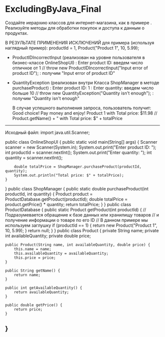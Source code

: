 # ExcludingByJava_Final

Создайте иерархию классов для интернет-магазина, как в примере .
Реализуйте методы для обработки покупок и доступа к данным о продуктах.

В РЕЗУЛЬТАТЕ ПРИМЕНЕНИЯ ИСКЛЮЧЕНИЙ
для примера (используя наглядный пример): productId = 1, Product("Product 1", 10, 5.99);
- ProductIDIncorrectInput (реализован на уровне пользователя в бизнес-классе OnlineShopUI)
 : Enter product ID: введем число отличное от 1
 // throw new ProductIDIncorrectInput("Input error of product ID");
 : получим "Input error of product ID"

- QuantityException (реализован внутри Класса ShopManager в методе purchaseProduct)
  : Enter product ID: 1
  : Enter quantity: введем число больше 10
// throw new QuantityException("Quantity isn't enough");
  : получим "Quantity isn't enough"

  В случае успешного выполнения запроса, пользователь получит:
  Good choice! Pay money and enjoy!
  Product 1 with Total price: $11.98
  // Product.getName() + " with Total price: $" + totalPrice

---------------------------------------
Исходный файл:
import java.util.Scanner;

public class OnlineShopUI {
    public static void main(String[] args) {
        Scanner scanner = new Scanner(System.in);
        System.out.print("Enter product ID: ");
        int productId = scanner.nextInt();
        System.out.print("Enter quantity: ");
        int quantity = scanner.nextInt();

        double totalPrice = ShopManager.purchaseProduct(productId, quantity);
        System.out.println("Total price: $" + totalPrice);
    }
}
public class ShopManager {
    public static double purchaseProduct(int productId, int quantity) {
        Product product = ProductDatabase.getProduct(productId);
        double totalPrice = product.getPrice() * quantity;
        return totalPrice;
    }
}
public class ProductDatabase {
    public static Product getProduct(int productId) {
        // Подразумевается обращение к базе данных или хранилищу товаров
        // и получение информации о товаре по его ID
        // В данном примере мы используем заглушку
        if (productId == 1) {
            return new Product("Product 1", 10, 5.99);
        }
        return null;
    }
}
public class Product {
    private String name;
    private int availableQuantity;
    private double price;

    public Product(String name, int availableQuantity, double price) {
        this.name = name;
        this.availableQuantity = availableQuantity;
        this.price = price;
    }

    public String getName() {
        return name;
    }

    public int getAvailableQuantity() {
        return availableQuantity;
    }

    public double getPrice() {
        return price;
    }
}
------------------------------------------------------
